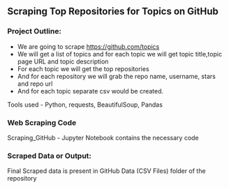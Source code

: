 ## Scraping Top Repositories for Topics on GitHub
### Project Outline:
- We are going to scrape https://github.com/topics
- We will get a list of topics and for each topic we will get topic title,topic page URL and topic description
- For each topic we will get the top repositories
- And for each repository we will grab the repo name, username, stars and repo url
- And for each topic separate csv would be created.

Tools used - Python, requests, BeautifulSoup, Pandas

### Web Scraping Code 
Scraping_GitHub - Jupyter Notebook contains the necessary code

### Scraped Data or Output:
Final Scraped data is present in GitHub Data (CSV Files) folder of the repository 
